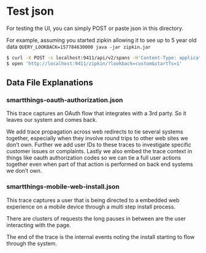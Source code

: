 # Test json
For testing the UI, you can simply POST or paste json in this directory.

For example, assuming you started zipkin allowing it to see up to 5 year old data `QUERY_LOOKBACK=157784630000 java -jar zipkin.jar`
```bash
$ curl -X POST -s localhost:9411/api/v2/spans -H'Content-Type: application/json' -d @netflix.json
$ open 'http://localhost:9411/zipkin/?lookback=custom&startTs=1'
```


## Data File Explanations

### smartthings-oauth-authorization.json


This trace captures an OAuth flow that integrates with a 3rd party. So it leaves our system and comes back.

We add trace propagation across web redirects to tie several systems together, especially when they involve round trips to other web sites we don’t own. Further we add user IDs to these traces to investigate specific customer issues or complaints. Lastly we also embed the trace context in things like oauth authorization codes so we can tie a full user actions together even when part of that action is performed on back end systems we don’t own.

### smartthings-mobile-web-install.json

This trace captures a user that is being directed to a embedded web experience on a mobile device through a multi step install process.

There are clusters of requests the long pauses in between are the user interacting with the page.

The end of the trace is the internal events noting the install starting to flow through the system.
